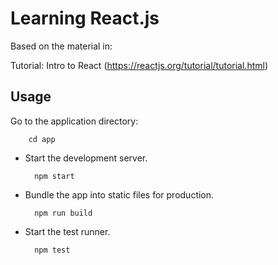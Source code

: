 # Learning React.js #

Based on the material in:

Tutorial: Intro to React (https://reactjs.org/tutorial/tutorial.html)

## Usage ##

Go to the application directory:

        cd app

* Start the development server.
        
        npm start
    
* Bundle the app into static files for production.

        npm run build
    
* Start the test runner.

        npm test
